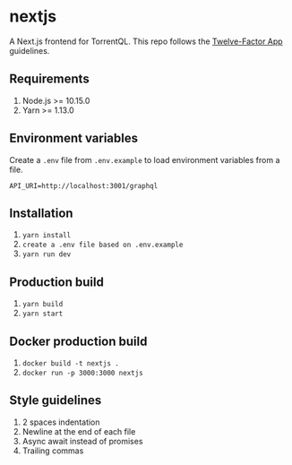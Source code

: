 # nextjs

A Next.js frontend for TorrentQL. This repo follows the [Twelve-Factor App](https://12factor.net/) guidelines.

## Requirements

1. Node.js >= 10.15.0
2. Yarn >= 1.13.0

## Environment variables

Create a `.env` file from `.env.example` to load environment variables from a file.

```
API_URI=http://localhost:3001/graphql
```

## Installation

1. `yarn install`
2. `create a .env file based on .env.example`
3. `yarn run dev`

## Production build

1. `yarn build`
2. `yarn start`

## Docker production build

1. `docker build -t nextjs .`
2. `docker run -p 3000:3000 nextjs`

## Style guidelines

1. 2 spaces indentation
2. Newline at the end of each file
3. Async await instead of promises
4. Trailing commas
